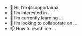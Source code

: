 - 👋 Hi, I’m @supportairaa
- 👀 I’m interested in ...
- 🌱 I’m currently learning ...
- 💞️ I’m looking to collaborate on ...
- 📫 How to reach me ...

<!---
supportairaa/supportairaa is a ✨ special ✨ repository because its `README.md` (this file) appears on your GitHub profile.
You can click the Preview link to take a look at your changes.
--->
